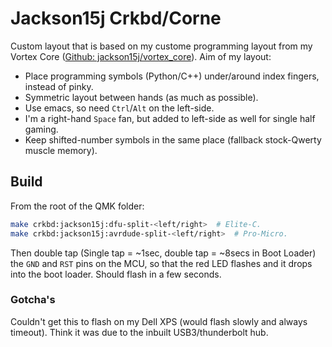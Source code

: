Jackson15j Crkbd/Corne
======================

Custom layout that is based on my custome programming layout from my Vortex
Core ([Github: jackson15j/vortex_core]). Aim of my layout:

* Place programming symbols (Python/C++) under/around index fingers, instead of
  pinky.
* Symmetric layout between hands (as much as possible).
* Use emacs, so need `Ctrl`/`Alt` on the left-side.
* I'm a right-hand `Space` fan, but added to left-side as well for single half
  gaming.
* Keep shifted-number symbols in the same place (fallback stock-Qwerty muscle
  memory).

Build
-----

From the root of the QMK folder:

```bash
make crkbd:jackson15j:dfu-split-<left/right>  # Elite-C.
make crkbd:jackson15j:avrdude-split-<left/right>  # Pro-Micro.
```

Then double tap (Single tap = ~1sec, double tap = ~8secs in Boot Loader) the
`GND` and `RST` pins on the MCU, so that the red LED flashes and it drops into
the boot loader. Should flash in a few seconds.

### Gotcha's

Couldn't get this to flash on my Dell XPS (would flash slowly and always
timeout). Think it was due to the inbuilt USB3/thunderbolt hub.


[Github: jackson15j/vortex_core]: https://github.com/jackson15j/vortex_core
